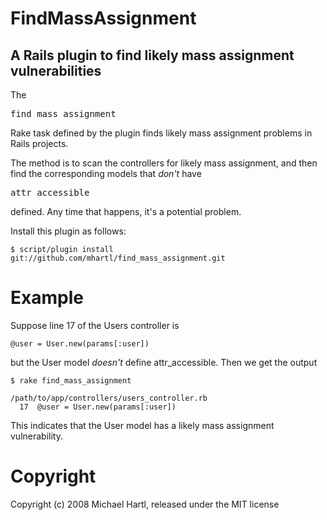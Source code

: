 # FindMassAssignment

## A Rails plugin to find likely mass assignment vulnerabilities

The <pre>find\_mass\_assignment</pre> Rake task defined by the plugin finds likely mass assignment problems in Rails projects.

The method is to scan the controllers for likely mass assignment, and then find the corresponding models that *don't* have <pre>attr\_accessible</pre> defined.  Any time that happens, it's a potential problem.

Install this plugin as follows:

    $ script/plugin install git://github.com/mhartl/find_mass_assignment.git


# Example

Suppose line 17 of the Users controller is

    @user = User.new(params[:user])

but the User model *doesn't* define attr_accessible.  Then we get the output

    $ rake find_mass_assignment

    /path/to/app/controllers/users_controller.rb
      17  @user = User.new(params[:user])

This indicates that the User model has a likely mass assignment vulnerability.

# Copyright

Copyright (c) 2008 Michael Hartl, released under the MIT license
